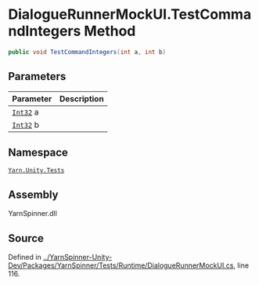 <!-- This file was generated by a tool. Do not edit this file by hand. -->

# DialogueRunnerMockUI.TestCommandIntegers Method


```csharp
public void TestCommandIntegers(int a, int b)
```

## Parameters
|Parameter|Description|
|:---|:---|
|[`Int32`](https://docs.microsoft.com/dotnet/api/System.Int32) a||
|[`Int32`](https://docs.microsoft.com/dotnet/api/System.Int32) b||


## Namespace
[`Yarn.Unity.Tests`](/api/csharp/yarn.unity.tests/README.md)

## Assembly
YarnSpinner.dll

## Source
Defined in [../YarnSpinner-Unity-Dev/Packages/YarnSpinner/Tests/Runtime/DialogueRunnerMockUI.cs](https://github.com/YarnSpinnerTool/YarnSpinner-Unity//blob/develop/Tests/Runtime/DialogueRunnerMockUI.cs#L116), line 116.
